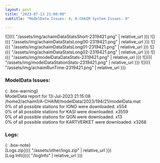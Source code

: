 ```yaml
---
layout: post
title: "2023-07-13 21:00:00"
subtitle: "ModelData Issues: 4; A-CHAIM System Issues: 0"

---
```


![]({{ "/assets/img/achaimDataStatsShort-2319421.png" | relative_url }})
![]({{ "/assets/img/achaimDataStatsLong00-2319421.png" | relative_url }})
![]({{ "/assets/img/achaimDataStatsLong01-2319421.png" | relative_url }})
![]({{ "/assets/img/achaimDataStatsLong02-2319421.png" | relative_url }})
![]({{ "/assets/img/modelDataDataStats-2319421.png" | relative_url }})
![]({{ "/assets/img/modelDataStationStats-2319421.png" | relative_url }})
![]({{ "/assets/img/achaimRunTime-2319421.png" | relative_url }})


### ModelData Issues:  
  
{: .box-warning}  
 ModelData report for 13-Jul-2023 21:15:08   
 /home2/achaim1/A-CHAIM/modelData/2023/194/21/modelData.mat   
 0% of all possible stations for IONO were downloaded. x554   
 0% of all possible stations for KASI were downloaded. x3559   
 0% of all possible stations for QGN were downloaded. x13   
 0% of all possible stations for KARTVERKET were downloaded. x3268   
  


### Logs:  
  
{: .box-note}  
[Logs.zip]({{ "/assets/other/logs.zip" | relative_url }})  
[Log Info]({{ "/logInfo" | relative_url }})  
